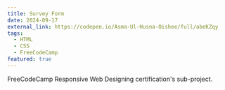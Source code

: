 ```yaml
---
title: Survey Form
date: 2024-09-17
external_link: https://codepen.io/Asma-Ul-Husna-Oishee/full/abeKZqy
tags:
  - HTML
  - CSS
  - FreeCodeCamp
featured: true
---
```



FreeCodeCamp Responsive Web Designing certification's sub-project.

<!--more-->
